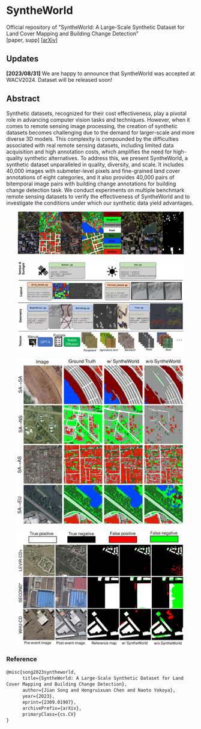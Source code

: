 # SyntheWorld
Official repository of "SyntheWorld: A Large-Scale Synthetic Dataset for Land Cover Mapping and Building Change Detection"  
[paper, supp] [[arXiv](https://arxiv.org/abs/2309.01907)]


## Updates
**[2023/08/31]** We are happy to announce that SyntheWorld was accepted at WACV2024. Dataset will be released soon!


## Abstract
Synthetic datasets, recognized for their cost effectiveness, play a pivotal role in advancing computer vision tasks and techniques. However, when it comes to remote sensing image processing, the creation of synthetic datasets becomes challenging due to the demand for larger-scale and more diverse 3D models. This complexity is compounded by the difficulties associated with real remote sensing datasets, including limited data acquisition and high annotation costs, which amplifies the need for high-quality synthetic alternatives. To address this, we present SyntheWorld, a synthetic dataset unparalleled in quality, diversity, and scale. It includes 40,000 images with submeter-level pixels and fine-grained land cover annotations of eight categories, and it also provides 40,000 pairs of bitemporal image pairs with building change annotations for building change detection task. We conduct experiments on multiple benchmark remote sensing datasets to verify the effectiveness of SyntheWorld and to investigate the conditions under which our synthetic data yield advantages.

<p align="center"> <img src="figs/examples.png" width="88%"> </p>

<p align="center"> <img src="figs/workflow.png" width="88%"> </p>

<p align="center"> <img src="figs/vis_lc.png" width="88%"> </p>

<p align="center"> <img src="figs/vis_cd.png" width="88%"> </p>

### Reference
```
@misc{song2023syntheworld,
      title={SyntheWorld: A Large-Scale Synthetic Dataset for Land Cover Mapping and Building Change Detection}, 
      author={Jian Song and Hongruixuan Chen and Naoto Yokoya},
      year={2023},
      eprint={2309.01907},
      archivePrefix={arXiv},
      primaryClass={cs.CV}
}
```
